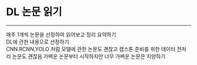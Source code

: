 # DL 논문 읽기
___  
매주 1개씩 논문을 선정하여 읽어보고 정리 요약하기  
DL에 관한 내용으로 선정하기  
CNN.RCNN,YOLO 처럼 모델에 관한 논문도 괜찮고 캡스톤 준비를 위한 데이터 전처리 논문도 괜찮음
가벼운 논문부터 시작하지만 너무 가벼운 논문은 지양하기
